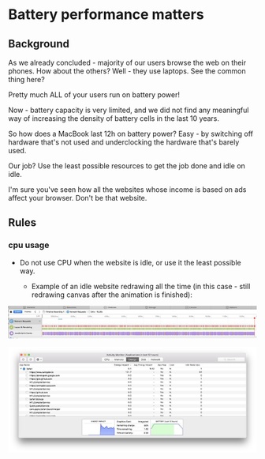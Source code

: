 Battery performance matters
===========================

Background
----------

As we already concluded - majority of our users browse the web on their phones. How about the others? Well - they use laptops. See the common thing here?

Pretty much ALL of your users run on battery power!

Now - battery capacity is very limited, and we did not find any meaningful way of increasing the density of battery cells in the last 10 years.

So how does a MacBook last 12h on battery power? Easy - by switching off hardware that's not used and underclocking the hardware that's barely used.

Our job? Use the least possible resources to get the job done and idle on idle.

I'm sure you've seen how all the websites whose income is based on ads affect your browser. Don't be that website.

Rules
-----

### cpu usage

*   Do not use CPU when the website is idle, or use it the least possible way.  
    
    *   Example of an idle website redrawing all the time (in this case - still redrawing canvas after the animation is finished):  
        

![](assets/f801d4a2f79ce8fead9ee9b175cfa5e96b248a0d.png)

![](assets/606d43eeead71ecc2fbb5600134831a9a2ec01ae.png)